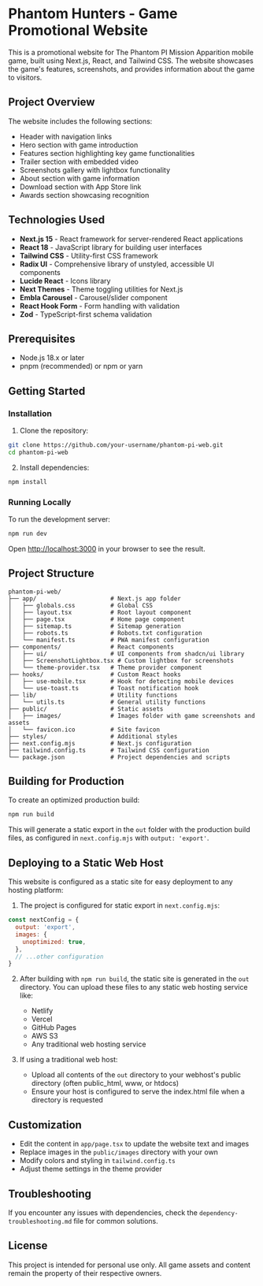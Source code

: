 # Phantom Hunters - Game Promotional Website

This is a promotional website for The Phantom PI Mission Apparition mobile game, built using Next.js, React, and Tailwind CSS. The website showcases the game's features, screenshots, and provides information about the game to visitors.

## Project Overview

The website includes the following sections:
- Header with navigation links
- Hero section with game introduction
- Features section highlighting key game functionalities
- Trailer section with embedded video
- Screenshots gallery with lightbox functionality
- About section with game information
- Download section with App Store link
- Awards section showcasing recognition

## Technologies Used

- **Next.js 15** - React framework for server-rendered React applications
- **React 18** - JavaScript library for building user interfaces
- **Tailwind CSS** - Utility-first CSS framework
- **Radix UI** - Comprehensive library of unstyled, accessible UI components
- **Lucide React** - Icons library
- **Next Themes** - Theme toggling utilities for Next.js
- **Embla Carousel** - Carousel/slider component
- **React Hook Form** - Form handling with validation
- **Zod** - TypeScript-first schema validation

## Prerequisites

- Node.js 18.x or later
- pnpm (recommended) or npm or yarn

## Getting Started

### Installation

1. Clone the repository:
```bash
git clone https://github.com/your-username/phantom-pi-web.git
cd phantom-pi-web
```

2. Install dependencies:
```bash
npm install
```

### Running Locally

To run the development server:

```bash
npm run dev
```

Open [http://localhost:3000](http://localhost:3000) in your browser to see the result.

## Project Structure

```
phantom-pi-web/
├── app/                     # Next.js app folder
│   ├── globals.css          # Global CSS
│   ├── layout.tsx           # Root layout component
│   ├── page.tsx             # Home page component
│   ├── sitemap.ts           # Sitemap generation
│   ├── robots.ts            # Robots.txt configuration
│   └── manifest.ts          # PWA manifest configuration
├── components/              # React components
│   ├── ui/                  # UI components from shadcn/ui library
│   ├── ScreenshotLightbox.tsx # Custom lightbox for screenshots
│   └── theme-provider.tsx   # Theme provider component
├── hooks/                   # Custom React hooks
│   ├── use-mobile.tsx       # Hook for detecting mobile devices
│   └── use-toast.ts         # Toast notification hook
├── lib/                     # Utility functions
│   └── utils.ts             # General utility functions
├── public/                  # Static assets
│   ├── images/              # Images folder with game screenshots and assets
│   └── favicon.ico          # Site favicon
├── styles/                  # Additional styles
├── next.config.mjs          # Next.js configuration
├── tailwind.config.ts       # Tailwind CSS configuration
└── package.json             # Project dependencies and scripts
```

## Building for Production

To create an optimized production build:

```bash
npm run build
```

This will generate a static export in the `out` folder with the production build files, as configured in `next.config.mjs` with `output: 'export'`.

## Deploying to a Static Web Host

This website is configured as a static site for easy deployment to any hosting platform:

1. The project is configured for static export in `next.config.mjs`:
```javascript
const nextConfig = {
  output: 'export',
  images: {
    unoptimized: true,
  },
  // ...other configuration
}
```

2. After building with `npm run build`, the static site is generated in the `out` directory. You can upload these files to any static web hosting service like:
   - Netlify
   - Vercel
   - GitHub Pages
   - AWS S3
   - Any traditional web hosting service

3. If using a traditional web host:
   - Upload all contents of the `out` directory to your webhost's public directory (often public_html, www, or htdocs)
   - Ensure your host is configured to serve the index.html file when a directory is requested

## Customization

- Edit the content in `app/page.tsx` to update the website text and images
- Replace images in the `public/images` directory with your own
- Modify colors and styling in `tailwind.config.ts`
- Adjust theme settings in the theme provider

## Troubleshooting

If you encounter any issues with dependencies, check the `dependency-troubleshooting.md` file for common solutions.

## License

This project is intended for personal use only. All game assets and content remain the property of their respective owners. 